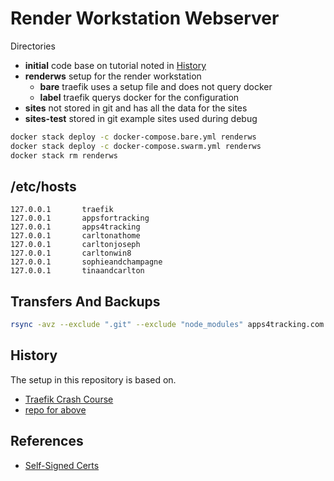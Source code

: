 # Render Workstation Webserver

Directories

- **initial** code base on tutorial noted in [History](#History)
- **renderws** setup for the render workstation
  - **bare** traefik uses a setup file and does not query docker
  - **label** traefik querys docker for the configuration
- **sites** not stored in git and has all the data for the sites
- **sites-test** stored in git example sites used during debug

```bash
docker stack deploy -c docker-compose.bare.yml renderws
docker stack deploy -c docker-compose.swarm.yml renderws
docker stack rm renderws
```

## /etc/hosts

```
127.0.0.1       traefik
127.0.0.1       appsfortracking
127.0.0.1       apps4tracking
127.0.0.1       carltonathome
127.0.0.1       carltonjoseph
127.0.0.1       carltonwin8
127.0.0.1       sophieandchampagne
127.0.0.1       tinaandcarlton
```

## Transfers And Backups

```bash
rsync -avz --exclude ".git" --exclude "node_modules" apps4tracking.com:/home/carltonj2000/do20041/sites/tinaandcarlton/ /renderws/carltonData/cj2021/code/docker/renderws-webserver/sites/tinaandcarlton/
```

## History

The setup in this repository is based on.

- [Traefik Crash Course](https://youtu.be/C6IL8tjwC5E)
- [repo for above](https://github.com/hnasr/javascript_playground/tree/master/traefik)

## References

- [Self-Signed Certs](https://meta.discourse.org/t/traefik-ssl-self-signed-certs/154039)
